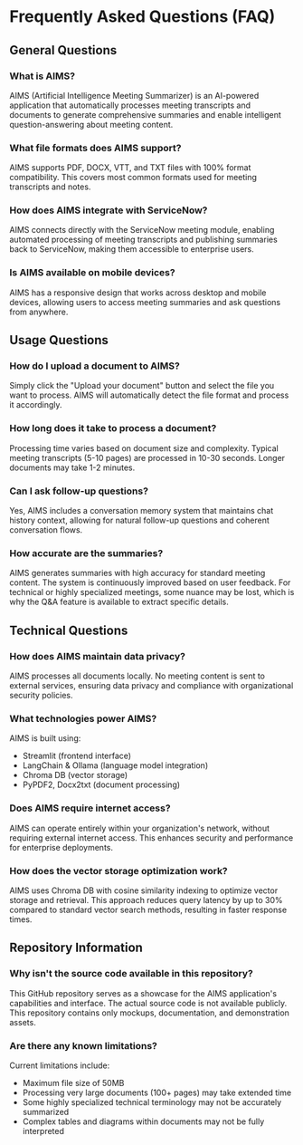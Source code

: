 # Frequently Asked Questions (FAQ)

## General Questions

### What is AIMS?
AIMS (Artificial Intelligence Meeting Summarizer) is an AI-powered application that automatically processes meeting transcripts and documents to generate comprehensive summaries and enable intelligent question-answering about meeting content.

### What file formats does AIMS support?
AIMS supports PDF, DOCX, VTT, and TXT files with 100% format compatibility. This covers most common formats used for meeting transcripts and notes.

### How does AIMS integrate with ServiceNow?
AIMS connects directly with the ServiceNow meeting module, enabling automated processing of meeting transcripts and publishing summaries back to ServiceNow, making them accessible to enterprise users.

### Is AIMS available on mobile devices?
AIMS has a responsive design that works across desktop and mobile devices, allowing users to access meeting summaries and ask questions from anywhere.

## Usage Questions

### How do I upload a document to AIMS?
Simply click the "Upload your document" button and select the file you want to process. AIMS will automatically detect the file format and process it accordingly.

### How long does it take to process a document?
Processing time varies based on document size and complexity. Typical meeting transcripts (5-10 pages) are processed in 10-30 seconds. Longer documents may take 1-2 minutes.

### Can I ask follow-up questions?
Yes, AIMS includes a conversation memory system that maintains chat history context, allowing for natural follow-up questions and coherent conversation flows.

### How accurate are the summaries?
AIMS generates summaries with high accuracy for standard meeting content. The system is continuously improved based on user feedback. For technical or highly specialized meetings, some nuance may be lost, which is why the Q&A feature is available to extract specific details.

## Technical Questions

### How does AIMS maintain data privacy?
AIMS processes all documents locally. No meeting content is sent to external services, ensuring data privacy and compliance with organizational security policies.

### What technologies power AIMS?
AIMS is built using:
- Streamlit (frontend interface)
- LangChain & Ollama (language model integration)
- Chroma DB (vector storage)
- PyPDF2, Docx2txt (document processing)

### Does AIMS require internet access?
AIMS can operate entirely within your organization's network, without requiring external internet access. This enhances security and performance for enterprise deployments.

### How does the vector storage optimization work?
AIMS uses Chroma DB with cosine similarity indexing to optimize vector storage and retrieval. This approach reduces query latency by up to 30% compared to standard vector search methods, resulting in faster response times.

## Repository Information

### Why isn't the source code available in this repository?
This GitHub repository serves as a showcase for the AIMS application's capabilities and interface. The actual source code is not available publicly. This repository contains only mockups, documentation, and demonstration assets.

### Are there any known limitations?
Current limitations include:
- Maximum file size of 50MB
- Processing very large documents (100+ pages) may take extended time
- Some highly specialized technical terminology may not be accurately summarized
- Complex tables and diagrams within documents may not be fully interpreted
